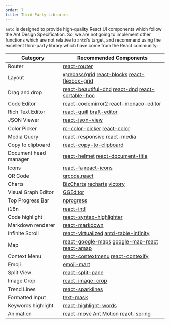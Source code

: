 ```yaml
---
order: 7
title: Third-Party Libraries
---
```


`antd` is designed to provide high-quality React UI components which follow the Ant Design Specification. So, we are not going to implement other functions which are not relative to `antd`'s target, and recommend using the excellent third-party library which have come from the React community:

Category | Recommended Components
---------|-----------------------
Router | [react-router](https://github.com/ReactTraining/react-router)
Layout | [@rebass/grid](https://github.com/rebassjs/grid) [react-blocks](http://whoisandy.github.io/react-blocks/) [react-flexbox-grid](https://github.com/roylee0704/react-flexbox-grid)
Drag and drop | [react-beautiful-dnd](https://github.com/atlassian/react-beautiful-dnd/) [react-dnd](https://github.com/gaearon/react-dnd) [react-sortable-hoc](https://github.com/clauderic/react-sortable-hoc)
Code Editor | [react-codemirror2](https://github.com/scniro/react-codemirror2) [react-monaco-editor](https://github.com/superRaytin/react-monaco-editor)
Rich Text Editor | [react-quill](https://github.com/zenoamaro/react-quill) [braft-editor](https://github.com/margox/braft-editor)
JSON Viewer | [react-json-view](https://github.com/mac-s-g/react-json-view)
Color Picker | [rc-color-picker](https://github.com/react-component/color-picker) [react-color](http://casesandberg.github.io/react-color/)
Media Query | [react-responsive](https://github.com/contra/react-responsive) [react-media](https://github.com/ReactTraining/react-media)
Copy to clipboard | [react-copy-to-clipboard](https://github.com/nkbt/react-copy-to-clipboard)
Document head manager | [react-helmet](https://github.com/nfl/react-helmet) [react-document-title](https://github.com/gaearon/react-document-title)
Icons | [react-fa](https://github.com/andreypopp/react-fa) [react-icons](https://github.com/gorangajic/react-icons)
QR Code | [qrcode.react](https://github.com/zpao/qrcode.react)
Charts | [BizCharts](https://github.com/alibaba/BizCharts) [recharts](https://github.com/recharts/recharts/) [victory](https://github.com/FormidableLabs/victory)
Visual Graph Editor | [GGEditor](https://github.com/gaoli/GGEditor)
Top Progress Bar | [nprogress](https://github.com/rstacruz/nprogress)
i18n | [react-intl](https://github.com/yahoo/react-intl)
Code highlight | [react-syntax-highlighter](https://github.com/conorhastings/react-syntax-highlighter)
Markdown renderer | [react-markdown](http://rexxars.github.io/react-markdown/)
Infinite Scroll | [react-virtualized](https://github.com/bvaughn/react-virtualized) [antd-table-infinity](https://github.com/Leonard-Li777/antd-table-infinity)
Map | [react-google-maps](https://github.com/tomchentw/react-google-maps) [google-map-react](https://github.com/istarkov/google-map-react) [react-amap](https://github.com/ElemeFE/react-amap)
Context Menu | [react-contextmenu](https://github.com/vkbansal/react-contextmenu/) [react-contexify](https://github.com/fkhadra/react-contexify)
Emoji | [emoji-mart](https://github.com/missive/emoji-mart)
Split View | [react-split-pane](https://github.com/tomkp/react-split-pane)
Image Crop | [react-image-crop](https://github.com/DominicTobias/react-image-crop)
Trend Lines | [react-sparklines](https://github.com/borisyankov/react-sparklines)
Formatted Input | [text-mask](https://github.com/text-mask/text-mask)
Keywords highlight | [react-highlight-words](https://github.com/bvaughn/react-highlight-words)
Animation | [react-move](https://github.com/react-tools/react-move) [Ant Motion](https://motion.ant.design/components/tween-one) [react-spring](https://www.react-spring.io)

<style>
.markdown table td:first-child {
  font-weight: 500;
  width: 25%;
  background: #fcfcfc;
}
.markdown table td > a:not(:last-child) {
  margin-right: 18px;
}
.markdown table td > a:not(:last-child):after {
  content: '|';
  color: #bbb;
  margin: 0 6px 0 8px;
  pointer-events: none;
  position: absolute;
}
</style>
